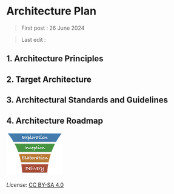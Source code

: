 # Architecture Plan


> First post : 26 June 2024

> Last edit : 

## 1. Architecture Principles

## 2. Target Architecture

## 3. Architectural Standards and Guidelines

## 4. Architecture Roadmap

[<img src="/images/leanupLogo s.png" alt="drawing" class="center" width="150"/>](/Artefacts/overview.md)

*License*: [CC BY-SA 4.0](https://creativecommons.org/licenses/by-sa/4.0/deed.en)